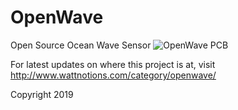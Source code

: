 # OpenWave
Open Source Ocean Wave Sensor
![OpenWave PCB](http://www.wattnotions.com/wp-content/uploads/2019/12/openwave_pcb.png)


For latest updates on where this project is at, visit http://www.wattnotions.com/category/openwave/


Copyright 2019
